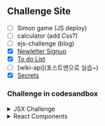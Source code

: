 ## Challenge Site

- [ ] Simon game (JS deploy)
- [ ] calculator (add Css?)
- [ ] ejs-challenge (blog)
- [x] [Newletter Signup](https://sery-newsletter-signup.herokuapp.com/)
- [x] [To do List](https://sery-todolist.herokuapp.com/)
- [ ] [wiki-api](포스트맨으로 실습~)
- [x] [Secrets](https://sery-secrets.herokuapp.com/)

### Challenge in codesandbox

<details>
<summary>JSX Challenge</summary>

- [JSX Code Practice](https://codesandbox.io/s/jsx-code-challenge-forked-v10wl)
- [JavaScript Expressions in JSX & ES6 Template Literals](https://codesandbox.io/s/javascript-expressions-in-jsx-template-literals-forked-yrbum)
- [JavaScript Expressions in JSX Practice](https://codesandbox.io/s/javascript-expressions-in-jsx-practice-forked-4fdku)
- [JSX Attributes & Styling React Elements](https://codesandbox.io/s/jsx-attributes-and-styling-forked-i404x)
- [Inline Styling for React Elements](https://codesandbox.io/s/inline-styling-in-jsx-forked-g6hxl)
- [React Styling Practice](https://codesandbox.io/s/react-styling-practice-forked-dfejn)
</details>

<details>
<summary>React Components</summary>

Components

- [React Components](https://codesandbox.io/s/react-components-forked-3w82o)
- [React Components Practice](https://codesandbox.io/s/react-components-practice-forked-fkv3u)

ES6

- [ES6 Import, Export & Modules](https://codesandbox.io/s/es6-import-export-modules-forked-i7vop?file=/src/index.js)
- [ES6 Import, Export and Modules Practice](https://codesandbox.io/s/es6-import-export-practice-forked-xgy6y?file=/src/calculator.js)

React Props

- [React Props](https://codesandbox.io/s/react-props-forked-e5cbp)
- [React Props Practice](https://codesandbox.io/s/react-props-practice-forked-l40qy)

React DevTools

- [React DevTools](https://codesandbox.io/s/react-devtools-forked-ihflc)

Mapping Data

- [Mapping Data to Components](https://codesandbox.io/s/mapping-components-forked-5iihm)
- [Mapping Data to Components Practice_emojipedia](https://codesandbox.io/s/mapping-components-practice-forked-jrd91)

JS ES6

- [Map, Filter, Reduce](https://codesandbox.io/s/map-filter-reduce-forked-hoj3s)
- [Arrow Functions](https://codesandbox.io/s/es6-arrow-functions-forked-p6esq)
- [Conditional Rendering_Ternary Operator & AND Operator](https://codesandbox.io/s/conditional-rendering-forked-bski6)
- [Conditional Rendering Practice](https://codesandbox.io/s/conditional-rendering-practice-forked-pwm3c)

React Hooks

- [React Hooks_useState](https://codesandbox.io/s/usestate-hook-forked-wi54w)
- [React Hooks_useState Hook Practice](https://codesandbox.io/s/usestate-hook-practice-forked-pm7p7) & useEffect

  ```js
  // Because of the memory leak issue, I add useEffect
  useEffect(() => {
    const updateEverySeconds = setInterval(updateTime, 1000);
    return () => clearInterval(updateEverySeconds);
  }, []);
  ```

JS ES6 Destructuring

- [Object & Array Destructuring](https://codesandbox.io/s/es6-destructuring-forked-8012t)

Event Handling in React

- [Event Handling](https://codesandbox.io/s/event-handling-in-react-forked-l9ixu)
</details>
